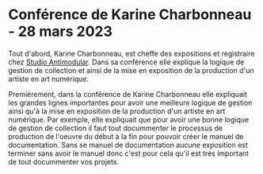 # Conférence de Karine Charbonneau - 28 mars 2023

Tout d'abord, Karine Charbonneau, est cheffe des expositions et registraire chez [Studio Antimodular](https://www.lozano-hemmer.com). Dans sa conférence elle explique la logique de gestion de collection et ainsi de la mise en exposition de la production d'un artiste en art numérique. 

Premièrement, dans la conférence de Karine Charbonneau elle expliquait les grandes lignes importantes pour avoir une meilleure logique de gestion ainsi qu'à la mise en exposition de la production d'un artiste en art numérique. Par exemple, elle expliquait que pour avoir une bonne logique de gestion de collection il faut tout docummenter le processus de production de l'oeuvre du début à la fin pour pouvoir créer le manuel de documentation. Sans se manuel de documentation aucune exposition est terminer sans avoir le manuel donc c'est pour cela qu'il est très important de tout docummenter vos projets. 
